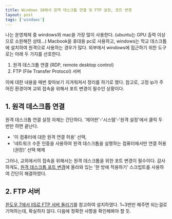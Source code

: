 ```yaml
---
title: Windows 10에서 원격 데스크톱 연결 및 FTP 설정, 포트 변경 
layout: post
tags: ['windows']
---
```


나는 운영체제 중 windows와 mac을 가장 많이 사용한다. (ubuntu는 GPU 출력 이상으로 소원해진 상태...) Macbook을 휴대용 pc로 사용하고, windows는 학교 데스크톱에 설치하여 원격으로 사용하는 경우가 많다. 외부에서 windows에 접근하기 위한 도구로는 아래 두 가지를 선호한다.

1. 원격 데스크톱 연결 (RDP, remote desktop control)
2. FTP (File Transfer Protocol) 서버

이에 대한 내용을 매번 찾아보기 지겨워져서 정리를 하기로 했다. 참고로, 고정 ip가 주어진 환경이며 교외 접속을 위해서 포트 변경이 필수인 상황이다. 

## 1. 원격 데스크톱 연결

원격 데스크톱 연결 설정 자체는 간단하다. '제어판'-'시스템'-'원격 설정'에서 클릭 두 번만 하면 끝난다.

- '이 컴퓨터에 대한 원격 연결 허용' 선택,
- '네트워크 수준 인증을 사용하여 원격 데스크톱을 실행하는 컴퓨터에서만 연결 허용(권장)' 선택 해제

그러나, 교외에서의 접속을 위해서는 원격 데스크톱을 위한 포트 변경이 필수이다. 감사하게도, [원격 데스크톱 포트 변경](http://snoopybox.co.kr/1545)에 올라와 있는 '한 방에 적용하기' 스크립트를 사용하여 간단히 해결하였다.

## 2. FTP 서버 

[윈도우 7에서 IIS로 FTP 서버 돌리기](http://snoopybox.co.kr/1442)를 참고하여 설치하였다. 1~3번만 해주면 되는걸로 기억하는데, 확실하지 않다. 다음에 정확한 사항을 확인해봐야 할 듯.

<!---
### IIS 관리 콘솔, FTP서비스 설치

1. 단축키 `win+R`로 '실행' 창 띄움
2. `OptionalFeatures.exe` 입력하여 아래 기능 설치
    - '인터넷 정보 서비스 > FTP 서버 > FPT 서비스'
    - '인터넷 정보 서비스 > 웹 관리 도구 > IIS 관리 콘솔' 설치

### FTP 서버 구동

1. 단축키 `win+R`로 '실행' 창 띄움
2. `inetmgr.exe` 입력
3. 'FTP 사이트 추가' 창: 사이트 정보
    - 사이트 이름: 원하는 대로,
    - 콘텐츠 디렉터리: FTP 서버 root directory 선택
4. 'FTP 사이트 추가' 창: 바인딩 및 SSL 설정
    - IP주소 및 포트: 고정 IP주소 및 원하는 포트 입력 (기본: 21)
    - SSL: 없음
5. 'FTP 사이트 추가' 창: 인증 및 권한 부여 정보
    - 인증: 게정을 사용하여 일부 사용자만 접속하도록 하려면 '기본' 선택
    - 권한 부여: 액세스 허용 사용자 계정 및 해당 계정의 사용 권한을 선택 (기본: 읽기, 쓰기)
6. `ftp://127.0.0.1:포트번호`를 브라우저 주소창에 입력하여 ftp 접속이 되는지 확인
    - 위에서 기본 포트번호 21을 사용했다면, `ftp://127.0.0.1`만 입력해도 됨
*/
### 방화벽

-->